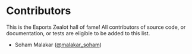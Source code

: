 # Contributors

This is the Esports Zealot hall of fame! All contributors of source code, or documentation, or tests are eligible to be added to this list.
- Soham Malakar ([@malakar_soham](https://github.com/malakar-soham))
